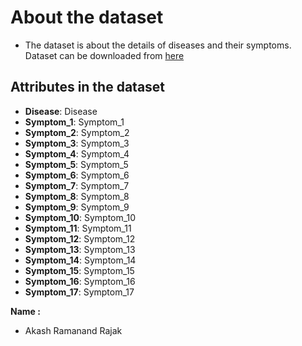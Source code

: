 # About the dataset
- The dataset is about the details of diseases and their symptoms.
Dataset can be downloaded from [here](https://www.kaggle.com/itachi9604/disease-symptom-description-dataset)

## Attributes in the dataset
- **Disease**: Disease
- **Symptom_1**: Symptom_1
- **Symptom_2**: Symptom_2
- **Symptom_3**: Symptom_3
- **Symptom_4**: Symptom_4
- **Symptom_5**: Symptom_5
- **Symptom_6**: Symptom_6
- **Symptom_7**: Symptom_7
- **Symptom_8**: Symptom_8
- **Symptom_9**: Symptom_9
- **Symptom_10**: Symptom_10
- **Symptom_11**: Symptom_11
- **Symptom_12**: Symptom_12
- **Symptom_13**: Symptom_13
- **Symptom_14**: Symptom_14
- **Symptom_15**: Symptom_15
- **Symptom_16**: Symptom_16
- **Symptom_17**: Symptom_17


**Name :**
- Akash Ramanand Rajak


